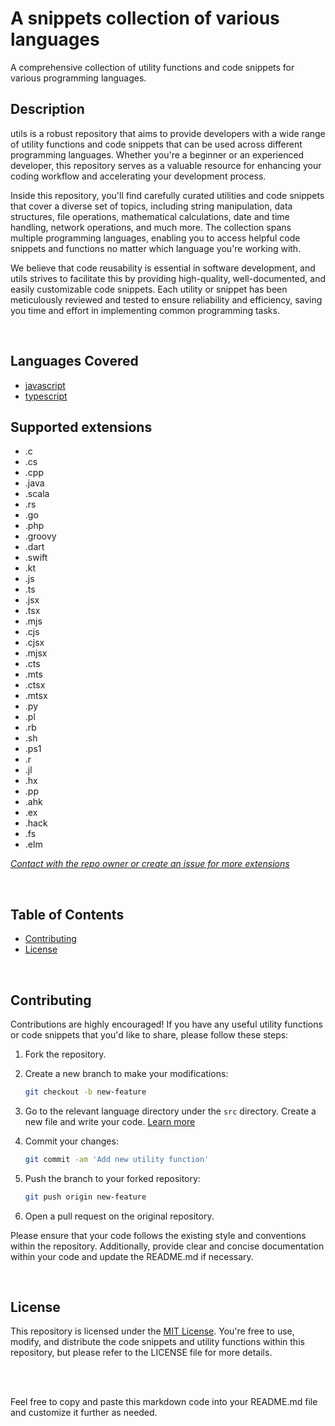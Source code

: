 # A snippets collection of various languages

A comprehensive collection of utility functions and code snippets for various programming languages.

## Description

utils is a robust repository that aims to provide developers with a wide range of utility functions and code snippets that can be used across different programming languages. Whether you're a beginner or an experienced developer, this repository serves as a valuable resource for enhancing your coding workflow and accelerating your development process.

Inside this repository, you'll find carefully curated utilities and code snippets that cover a diverse set of topics, including string manipulation, data structures, file operations, mathematical calculations, date and time handling, network operations, and much more. The collection spans multiple programming languages, enabling you to access helpful code snippets and functions no matter which language you're working with.

We believe that code reusability is essential in software development, and utils strives to facilitate this by providing high-quality, well-documented, and easily customizable code snippets. Each utility or snippet has been meticulously reviewed and tested to ensure reliability and efficiency, saving you time and effort in implementing common programming tasks.

<br />

## Languages Covered

- [javascript](/markdown/javascript.md)
- [typescript](/markdown/typescript.md)

## Supported extensions

- .c
- .cs
- .cpp
- .java
- .scala
- .rs
- .go
- .php
- .groovy
- .dart
- .swift
- .kt
- .js
- .ts
- .jsx
- .tsx
- .mjs
- .cjs
- .cjsx
- .mjsx
- .cts
- .mts
- .ctsx
- .mtsx
- .py
- .pl
- .rb
- .sh
- .ps1
- .r
- .jl
- .hx
- .pp
- .ahk
- .ex
- .hack
- .fs
- .elm

[_Contact with the repo owner or create an issue for more extensions_](me@sayad.dev)

<br />

## Table of Contents

- [Contributing](#contributing)
- [License](#license)

<br />

## Contributing

Contributions are highly encouraged! If you have any useful utility functions or code snippets that you'd like to share, please follow these steps:

1. Fork the repository.

2. Create a new branch to make your modifications:

   ```sh
   git checkout -b new-feature
   ```

3. Go to the relevant language directory under the `src` directory. Create a new file and write your code. [Learn more](/CONTRIBUTING.md)

4. Commit your changes:

   ```sh
   git commit -am 'Add new utility function'
   ```

5. Push the branch to your forked repository:

   ```sh
   git push origin new-feature
   ```

6. Open a pull request on the original repository.

Please ensure that your code follows the existing style and conventions within the repository. Additionally, provide clear and concise documentation within your code and update the README.md if necessary.

<br />

## License

This repository is licensed under the [MIT License](LICENSE). You're free to use, modify, and distribute the code snippets and utility functions within this repository, but please refer to the LICENSE file for more details.

<br />
<br />

Feel free to copy and paste this markdown code into your README.md file and customize it further as needed.
